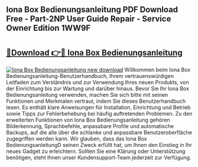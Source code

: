 ## Iona Box Bedienungsanleitung PDF Download Free - Part-2NP User Guide Repair - Service Owner Edition 1WW9F

# <h2><a href="http://df5msq.blite.top/?on=Iona+Box+Bedienungsanleitung">🔗Download 👉🔴 Iona Box Bedienungsanleitung</a></h2>

[![Iona Box Bedienungsanleitung new download](https://i.imgur.com/lujVjoI.png)](http://df5msq.blite.top/?on=Iona+Box+Bedienungsanleitung)
Willkommen beim Iona Box Bedienungsanleitung-Benutzerhandbuch, Ihrem vertrauenswürdigen Leitfaden zum Verständnis und zur Verwendung Ihres neuen Produkts, von der Einrichtung bis zur Wartung und darüber hinaus. Bevor Sie Ihr Iona Box Bedienungsanleitung verwenden, machen Sie sich bitte mit seinen Funktionen und Merkmalen vertraut, indem Sie dieses Benutzerhandbuch lesen. Es enthält klare Anweisungen für Installation, Einrichtung und Betrieb sowie Tipps zur Fehlerbehebung bei häufig auftretenden Problemen. Zu den erweiterten Funktionen von Iona Box Bedienungsanleitung gehören Bilderkennung, Sprachbefehle, anpassbare Profile und automatische Backups, auf die alle über die schlanke und anpassbare Benutzeroberfläche zugegriffen werden kann. Wir glauben, dass das Iona Box BedienungsanleitungD seinen Zweck erfüllt hat, um Ihnen den Einstieg in Ihr neues Gadget zu erleichtern. Sollten Sie eine Klärung oder Unterstützung benötigen, steht Ihnen unser Kundensupport-Team jederzeit zur Verfügung.
